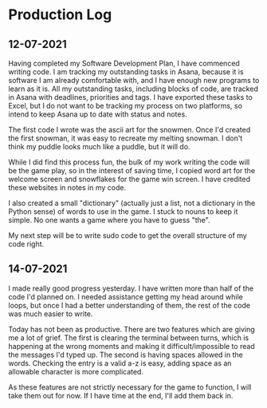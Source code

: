 # Production Log
## 12-07-2021

Having completed my Software Development Plan, I have commenced writing code. I am tracking my outstanding tasks in Asana, because it is software I am already comfortable with, and I have enough new programs to learn as it is. All my outstanding tasks, including blocks of code, are tracked in Asana with deadlines, priorities and tags. I have exported these tasks to Excel, but I do not want to be tracking my process on two platforms, so intend to keep Asana up to date with status and notes.

The first code I wrote was the ascii art for the snowmen. Once I'd created the first snowman, it was easy to recreate my melting snowman. I don't think my puddle looks much like a puddle, but it will do.

While I did find this process fun, the bulk of my work writing the code will be the game play, so in the interest of saving time, I copied word art for the welcome screen and snowflakes for the game win screen. I have credited these websites in notes in my code.

I also created a small "dictionary" (actually just a list, not a dictionary in the Python sense) of words to use in the game. I stuck to nouns to keep it simple. No one wants a game where you have to guess "the".

My next step will be to write sudo code to get the overall structure of my code right.

## 14-07-2021

I made really good progress yesterday. I have written more than half of the code I'd planned on. I needed assistance getting my head around while loops, but once I had a better understanding of them, the rest of the code was much easier to write.

Today has not been as productive. There are two features which are giving me a lot of grief. The first is clearing the terminal between turns, which is happening at the wrong moments and making it difficult/impossible to read the messages I'd typed up. The second is having spaces allowed in the words. Checking the entry is a valid a-z is easy, adding space as an allowable character is more complicated.

As these features are not strictly necessary for the game to function, I will take them out for now. If I have time at the end, I'll add them back in.